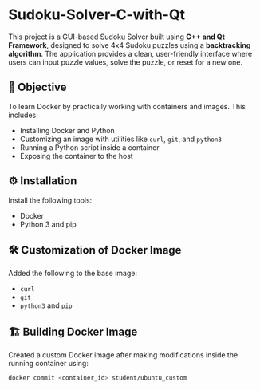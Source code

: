 # Sudoku-Solver-C-with-Qt
This project is a GUI-based Sudoku Solver built using **C++ and Qt Framework**, designed to solve 4x4 Sudoku puzzles using a **backtracking algorithm**. The application provides a clean, user-friendly interface where users can input puzzle values, solve the puzzle, or reset for a new one.
## 🎯 Objective
To learn Docker by practically working with containers and images. This includes:
- Installing Docker and Python
- Customizing an image with utilities like `curl`, `git`, and `python3`
- Running a Python script inside a container
- Exposing the container to the host

## ⚙️ Installation

Install the following tools:
- Docker
- Python 3 and pip

## 🛠️ Customization of Docker Image

Added the following to the base image:
- `curl`
- `git`
- `python3` and `pip`

## 🏗️ Building Docker Image

Created a custom Docker image after making modifications inside the running container using:

```bash
docker commit <container_id> student/ubuntu_custom
